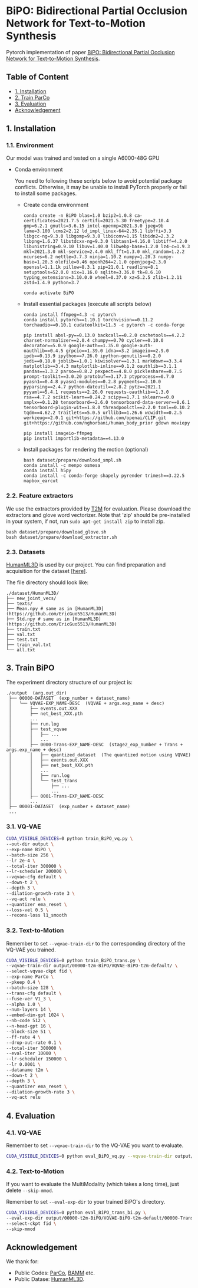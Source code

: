 # BiPO: Bidirectional Partial Occlusion Network for Text-to-Motion Synthesis

Pytorch implementation of paper [BiPO: Bidirectional Partial Occlusion Network for Text-to-Motion Synthesis](https://arxiv.org/abs/2412.00112).

## Table of Content
- [1. Installation](#1-installation)
- [2. Train ParCo](#2-train-parco)
- [3. Evaluation](#3-evaluation)
- [Acknowledgement](#acknowledgement)

## 1. Installation

### 1.1. Environment

Our model was trained and tested on a single A6000-48G GPU
- Conda environment
  
  You need to following these scripts below to avoid potential package conflicts. 
  Otherwise, it may be unable to install PyTorch properly or fail to install some packages.

  - Create conda environment
    ```
    conda create -n BiPO blas=1.0 bzip2=1.0.8 ca-certificates=2021.7.5 certifi=2021.5.30 freetype=2.10.4 gmp=6.2.1 gnutls=3.6.15 intel-openmp=2021.3.0 jpeg=9b lame=3.100 lcms2=2.12 ld_impl_linux-64=2.35.1 libffi=3.3 libgcc-ng=9.3.0 libgomp=9.3.0 libiconv=1.15 libidn2=2.3.2 libpng=1.6.37 libstdcxx-ng=9.3.0 libtasn1=4.16.0 libtiff=4.2.0 libunistring=0.9.10 libuv=1.40.0 libwebp-base=1.2.0 lz4-c=1.9.3 mkl=2021.3.0 mkl-service=2.4.0 mkl_fft=1.3.0 mkl_random=1.2.2 ncurses=6.2 nettle=3.7.3 ninja=1.10.2 numpy=1.20.3 numpy-base=1.20.3 olefile=0.46 openh264=2.1.0 openjpeg=2.3.0 openssl=1.1.1k pillow=8.3.1 pip=21.0.1 readline=8.1 setuptools=52.0.0 six=1.16.0 sqlite=3.36.0 tk=8.6.10 typing_extensions=3.10.0.0 wheel=0.37.0 xz=5.2.5 zlib=1.2.11 zstd=1.4.9 python=3.7
    ```
    ```
    conda activate BiPO
    ```
  - Install essential packages (execute all scripts below)
    ```
    conda install ffmpeg=4.3 -c pytorch
    conda install pytorch==1.10.1 torchvision==0.11.2 torchaudio==0.10.1 cudatoolkit=11.3 -c pytorch -c conda-forge
    ```
    ``` 
    pip install absl-py==0.13.0 backcall==0.2.0 cachetools==4.2.2 charset-normalizer==2.0.4 chumpy==0.70 cycler==0.10.0 decorator==5.0.9 google-auth==1.35.0 google-auth-oauthlib==0.4.5 grpcio==1.39.0 idna==3.2 imageio==2.9.0 ipdb==0.13.9 ipython==7.26.0 ipython-genutils==0.2.0 jedi==0.18.0 joblib==1.0.1 kiwisolver==1.3.1 markdown==3.3.4 matplotlib==3.4.3 matplotlib-inline==0.1.2 oauthlib==3.1.1 pandas==1.3.2 parso==0.8.2 pexpect==4.8.0 pickleshare==0.7.5 prompt-toolkit==3.0.20 protobuf==3.17.3 ptyprocess==0.7.0 pyasn1==0.4.8 pyasn1-modules==0.2.8 pygments==2.10.0 pyparsing==2.4.7 python-dateutil==2.8.2 pytz==2021.1 pyyaml==5.4.1 requests==2.26.0 requests-oauthlib==1.3.0 rsa==4.7.2 scikit-learn==0.24.2 scipy==1.7.1 sklearn==0.0 smplx==0.1.28 tensorboard==2.6.0 tensorboard-data-server==0.6.1 tensorboard-plugin-wit==1.8.0 threadpoolctl==2.2.0 toml==0.10.2 tqdm==4.62.2 traitlets==5.0.5 urllib3==1.26.6 wcwidth==0.2.5 werkzeug==2.0.1 git+https://github.com/openai/CLIP.git git+https://github.com/nghorbani/human_body_prior gdown moviepy
    ```
    ```
    pip install imageio-ffmpeg
    pip install importlib-metadata==4.13.0
    ```

  - Install packages for rendering the motion (optional)
    ```
    bash dataset/prepare/download_smpl.sh
    conda install -c menpo osmesa
    conda install h5py
    conda install -c conda-forge shapely pyrender trimesh==3.22.5 mapbox_earcut
    ```

### 2.2. Feature extractors

We use the extractors provided by [T2M](https://github.com/EricGuo5513/text-to-motion) for evaluation.
Please download the extractors and glove word vectorizer. Note that 'zip' should be pre-installed in your system, if not, run
`sudo apt-get install zip` to install zip.
```
bash dataset/prepare/download_glove.sh
bash dataset/prepare/download_extractor.sh
```

### 2.3. Datasets

[HumanML3D](https://github.com/EricGuo5513/HumanML3D) is used by our project. 
You can find preparation and acquisition for the dataset [[here]](https://github.com/EricGuo5513/HumanML3D).

The file directory should look like:
```
./dataset/HumanML3D/
├── new_joint_vecs/
├── texts/
├── Mean.npy # same as in [HumanML3D](https://github.com/EricGuo5513/HumanML3D) 
├── Std.npy # same as in [HumanML3D](https://github.com/EricGuo5513/HumanML3D) 
├── train.txt
├── val.txt
├── test.txt
├── train_val.txt
└── all.txt
```

## 3. Train BiPO

The experiment directory structure of our project is:
```
./output  (arg.out_dir)
 ├── 00000-DATASET  (exp_number + dataset_name)
 │   └── VQVAE-EXP_NAME-DESC  (VQVAE + args.exp_name + desc)
 │       ├── events.out.XXX
 │       ├── net_best_XXX.pth
 │       ...
 │       ├── run.log
 │       ├── test_vqvae
 │       │   ├── ...
 │       │   ...
 │       ├── 0000-Trans-EXP_NAME-DESC  (stage2_exp_number + Trans + args.exp_name + desc)
 │       │   ├── quantized_dataset  (The quantized motion using VQVAE)
 │       │   ├── events.out.XXX
 │       │   ├── net_best_XXX.pth
 │       │   ...
 │       │   ├── run.log
 │       │   └── test_trans
 │       │       ├── ...
 │       │       ...
 │       ├── 0001-Trans-EXP_NAME-DESC
 │       ...
 ├── 00001-DATASET  (exp_number + dataset_name)
 ...
```

### 3.1. VQ-VAE
```bash
CUDA_VISIBLE_DEVICES=0 python train_BiPO_vq.py \
--out-dir output \
--exp-name BiPO \
--batch-size 256 \
--lr 2e-4 \
--total-iter 300000 \
--lr-scheduler 200000 \
--vqvae-cfg default \
--down-t 2 \
--depth 3 \
--dilation-growth-rate 3 \
--vq-act relu \
--quantizer ema_reset \
--loss-vel 0.5 \
--recons-loss l1_smooth
```

### 3.2. Text-to-Motion

Remember to set `--vqvae-train-dir` to the corresponding directory of the VQ-VAE you trained.

```bash
CUDA_VISIBLE_DEVICES=0 python train_BiPO_trans.py \
--vqvae-train-dir output/00000-t2m-BiPO/VQVAE-BiPO-t2m-default/ \
--select-vqvae-ckpt fid \
--exp-name ParCo \
--pkeep 0.4 \
--batch-size 128 \
--trans-cfg default \
--fuse-ver V1_3 \
--alpha 1.0 \
--num-layers 14 \
--embed-dim-gpt 1024 \
--nb-code 512 \
--n-head-gpt 16 \
--block-size 51 \
--ff-rate 4 \
--drop-out-rate 0.1 \
--total-iter 300000 \
--eval-iter 10000 \
--lr-scheduler 150000 \
--lr 0.0001 \
--dataname t2m \
--down-t 2 \
--depth 3 \
--quantizer ema_reset \
--dilation-growth-rate 3 \
--vq-act relu
```

## 4. Evaluation
### 4.1. VQ-VAE

Remember to set `--vqvae-train-dir` to the VQ-VAE you want to evaluate.
```bash
CUDA_VISIBLE_DEVICES=0 python eval_BiPO_vq.py --vqvae-train-dir output/00000-t2m-BiPO/VQVAE-BiPO-t2m-default/ --select-vqvae-ckpt fid
```

### 4.2. Text-to-Motion

If you want to evaluate the MultiModality (which takes a long time), just delete `--skip-mmod`.

Remember to set `--eval-exp-dir` to your trained BiPO's directory.
```bash
CUDA_VISIBLE_DEVICES=0 python eval_BiPO_trans_bi.py \
--eval-exp-dir output/00000-t2m-BiPO/VQVAE-BiPO-t2m-default/00000-Trans-BiPO-default \
--select-ckpt fid \
--skip-mmod
```

## Acknowledgement

We thank for:
- Public Codes: 
[ParCo](https://github.com/qrzou/ParCo),
[BAMM](https://github.com/exitudio/BAMM)
etc.
- Public Datase: [HumanML3D](https://github.com/EricGuo5513/HumanML3D).
